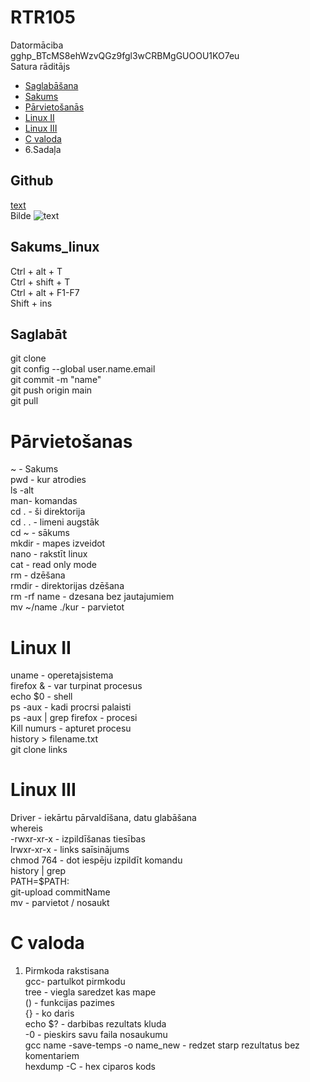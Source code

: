 # RTR105
Datormāciba  
g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   
Satura rāditājs
- [Saglabāšana](https://github.com/Kaste245/RTR105#saglabāt)  
- [Sakums](https://github.com/Kaste245/RTR105#sakums_linux) 
- [Pārvietošanās](https://github.com/Kaste245/RTR105#p%C4%81rvieto%C5%A1anas)
- [Linux II](https://github.com/Kaste245/RTR105#linux-ii)  
- [Linux III](https://github.com/Kaste245/RTR105#linux-ii)
- [C valoda](https://github.com/Kaste245/RTR105#c-valoda)
- 6.Sadaļa  

## Github  
[ text ](link)  
Bilde ![ text ](links)

## Sakums_linux  

Ctrl + alt + T  
Ctrl + shift + T  
Ctrl + alt + F1-F7  
Shift + ins 

## Saglabāt  
git clone  
git config --global user.name.email  
git commit -m "name"  
git push origin main  
git pull 

# Pārvietošanas 
~ - Sakums   
pwd - kur atrodies    
ls -alt  
man- komandas  
cd . - ši direktorija  
cd . . - limeni augstāk  
cd ~ - sākums   
mkdir - mapes izveidot  
nano - rakstīt linux  
cat - read only mode  
rm - dzēšana  
rmdir - direktorijas dzēšana  
rm -rf name - dzesana bez jautajumiem  
mv ~/name ./kur - parvietot  

# Linux II  
uname - operetajsistema  
firefox & - var turpinat procesus  
echo $0 - shell  
ps -aux - kadi procrsi palaisti  
ps -aux | grep firefox - procesi  
Kill numurs - apturet procesu  
history > filename.txt  
git clone links  

# Linux III    
Driver - iekārtu pārvaldīšana, datu glabāšana  
whereis  
-rwxr-xr-x - izpildīšanas tiesības  
lrwxr-xr-x - links saīsinājums  
chmod 764 - dot iespēju izpildīt komandu  
history | grep  
PATH=$PATH:  
git-upload commitName  
mv - parvietot / nosaukt  

# C valoda

1. Pirmkoda rakstisana  
gcc- partulkot pirmkodu  
tree - viegla saredzet kas mape  
() - funkcijas pazimes  
{} - ko daris  
echo $? - darbibas rezultats kluda  
-0 - pieskirs savu faila nosaukumu  
gcc name -save-temps -o name_new - redzet starp rezultatus bez komentariem  
hexdump -C - hex ciparos kods  


